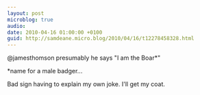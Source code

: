 ```yaml
---
layout: post
microblog: true
audio: 
date: 2010-04-16 01:00:00 +0100
guid: http://samdeane.micro.blog/2010/04/16/t12278458328.html
---
```

@jamesthomson presumably he says "I am the Boar*"

*name for a male badger...

Bad sign having to explain my own joke. I'll get my coat.
